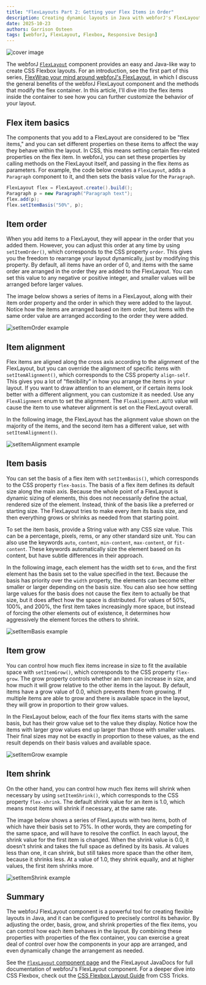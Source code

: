 ```yaml
---
title: "FlexLayouts Part 2: Getting your Flex Items in Order"
description: Creating dynamic layouts in Java with webforJ's FlexLayout
date: 2025-10-23
authors: Garrison Osteen
tags: [webforJ, FlexLayout, Flexbox, Responsive Design]
---
```


![cover image](https://cdn.webforj.com/webforj-documentation/blogs/flexlayout-items/cover.png)

The webforJ [`FlexLayout`](https://docs.webforj.com/docs/components/flex-layout) component provides an easy and Java-like way to create CSS Flexbox layouts. 
For an introduction, see the first part of this series, [FlexWrap your mind around webforJ's FlexLayout](/blog/2025/08/26/flexlayout-container), in which I discuss the general benefits of the webforJ FlexLayout component and the methods that modify the flex container. 
In this article, I'll dive into the flex items inside the container to see how you can further customize the behavior of your layout.

<!-- truncate -->

## Flex item basics
The components that you add to a FlexLayout are considered to be "flex items," and you can set different properties on these items to affect the way they behave within the layout. 
In CSS, this means setting certain flex-related properties on the flex item. 
In webforJ, you can set these properties by calling methods on the FlexLayout itself, and passing in the flex items as parameters.
For example, the code below creates a `FlexLayout`, adds a `Paragraph` component to it, and then sets the basis value for the `Paragraph`.
```java
FlexLayout flex = FlexLayout.create().build();
Paragraph p = new Paragraph("Paragraph text");
flex.add(p);
flex.setItemBasis("50%", p);
```

## Item order
When you add items to a FlexLayout, they will appear in the order that you added them. 
However, you can adjust this order at any time by using `setItemOrder()`, which corresponds to the CSS property `order`. 
This gives you the freedom to rearrange your layout dynamically, just by modifying this property.
By default, all items have an order of 0, and items with the same order are arranged in the order they are added to the FlexLayout. 
You can set this value to any negative or positive integer, and smaller values will be arranged before larger values. 

The image below shows a series of items in a FlexLayout, along with their item order property and the order in which they were added to the layout.
Notice how the items are arranged based on item order, but items with the same order value are arranged according to the order they were added.

![setItemOrder example](https://cdn.webforj.com/webforj-documentation/blogs/flexlayout-items/itemorder.png)

## Item alignment
Flex items are aligned along the cross axis according to the alignment of the FlexLayout, but you can override the alignment of specific items with `setItemAlignment()`, which corresponds to the CSS property `align-self`. 
This gives you a lot of "flexibility" in how you arrange the items in your layout. 
If you want to draw attention to an element, or if certain items look better with a different alignment, you can customize it as needed. 
Use any `FlexAlignment` enum to set the alignment. 
The `FlexAlignment.AUTO` value will cause the item to use whatever alignment is set on the FlexLayout overall.

In the following image, the FlexLayout has the alignment value shown on the majority of the items, and the second item has a different value, set with `setItemAlignment()`.

![setItemAlignment example](https://cdn.webforj.com/webforj-documentation/blogs/flexlayout-items/itemalignment.png)

## Item basis
You can set the basis of a flex item with `setItemBasis()`, which corresponds to the CSS property `flex-basis`. 
The basis of a flex item defines its default size along the main axis. 
Because the whole point of a FlexLayout is dynamic sizing of elements, this does not necessarily define the actual, rendered size of the element. 
Instead, think of the basis like a preferred or starting size. 
The FlexLayout tries to make every item its basis size, and then everything grows or shrinks as needed from that starting point.

To set the item basis, provide a String value with any CSS size value. 
This can be a percentage, pixels, rems, or any other standard size unit. 
You can also use the keywords `auto`, `content`, `min-content`, `max-content`, or `fit-content`. 
These keywords automatically size the element based on its content, but have subtle differences in their approach.

In the following image, each element has the width set to `6rem`, and the first element has the basis set to the value specified in the text. 
Because the basis has priority over the `width` property, the elements can become either smaller or larger depending on the basis size. 
You can also see how setting large values for the basis does not cause the flex item to actually be that size, but it does affect how the space is distributed. 
For values of 50%, 100%, and 200%, the first item takes increasingly more space, but instead of forcing the other elements out of existence, it determines how aggressively the element forces the others to shrink.

![setItemBasis example](https://cdn.webforj.com/webforj-documentation/blogs/flexlayout-items/itembasis.png)

## Item grow
You can control how much flex items increase in size to fit the available space with `setItemGrow()`, which corresponds to the CSS property `flex-grow`.
The grow property controls whether an item can increase in size, and how much it will grow relative to the other items in the layout.
By default, items have a grow value of 0.0, which prevents them from growing.
If multiple items are able to grow and there is available space in the layout, they will grow in proportion to their grow values.

In the FlexLayout below, each of the four flex items starts with the same basis, but has their grow value set to the value they display. 
Notice how the items with larger grow values end up larger than those with smaller values.
Their final sizes may not be exactly in proportion to these values, as the end result depends on their basis values and available space.

![setItemGrow example](https://cdn.webforj.com/webforj-documentation/blogs/flexlayout-items/itemgrow.png)

## Item shrink
On the other hand, you can control how much flex items will shrink when necessary by using `setItemShrink()`, which corresponds to the CSS property `flex-shrink`.
The default shrink value for an item is 1.0, which means most items will shrink if necessary, at the same rate. 

The image below shows a series of FlexLayouts with two items, both of which have their basis set to 75%. 
In other words, they are competing for the same space, and will have to resolve the conflict. 
In each layout, the shrink value for the first item is changed. 
When the shrink value is 0.0, it doesn't shrink and takes the full space as defined by its basis. 
At values less than one, it can shrink, but still takes more space than the other item, because it shrinks less. 
At a value of 1.0, they shrink equally, and at higher values, the first item shrinks more.

![setItemShrink example](https://cdn.webforj.com/webforj-documentation/blogs/flexlayout-items/itemshrink.png)

## Summary

The webforJ FlexLayout component is a powerful tool for creating flexible layouts in Java, and it can be configured to precisely control its behavior. 
By adjusting the order, basis, grow, and shrink properties of the flex items, you can control how each item behaves in the layout.
By combining these properties with properties of the flex container, you can exercise a great deal of control over how the components in your app are arranged, and even dynamically change the arrangement as needed.

See the [`FlexLayout` component page](https://docs.webforj.com/docs/components/flex-layout) and the 
<JavadocLink type="flexlayout" location="com/webforj/component/layout/flexlayout/FlexLayout" code="true">FlexLayout</JavadocLink>
JavaDocs for full documentation of webforJ's FlexLayout component.
For a deeper dive into CSS Flexbox, check out the [CSS Flexbox Layout Guide](https://css-tricks.com/snippets/css/a-guide-to-flexbox/) from CSS Tricks.